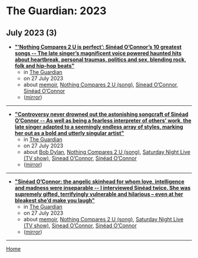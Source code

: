 # The Guardian: 2023

## July 2023 (3)

 - [**"‘Nothing Compares 2 U is perfect’: Sinéad O’Connor’s 10 greatest songs -- The late singer’s magnificent voice powered haunted hits about heartbreak, personal traumas, politics and sex, blending rock, folk and hip-hop beats"**](https://www.theguardian.com/music/2023/jul/27/sinead-o-connor-10-best-songs-nothing-compares-2-u)
    - in [The Guardian](../../../publications/f-j/the-guardian/index.md)
    - on 27 July 2023
    - about [memoir](../../../topics/memoir/index.md), [Nothing Compares 2 U (song)](../../../topics/song/nothing-compares-2-u/index.md), [Sinead O’Connor](../../../topics/sinead-o-connor/index.md), [Sinéad O’Connor](../../../topics/sin-ad-o-connor/index.md)
    - ([mirror](https://web.archive.org/web/*/https://www.theguardian.com/music/2023/jul/27/sinead-o-connor-10-best-songs-nothing-compares-2-u))

----

 - [**"Controversy never drowned out the astonishing songcraft of Sinéad O’Connor -- As well as being a fearless interpreter of others’ work, the late singer adapted to a seemingly endless array of styles, marking her out as a bold and utterly singular artist"**](https://www.theguardian.com/music/2023/jul/26/controversy-never-drowned-out-the-astonishing-songcraft-of-sinead-oconnor)
    - in [The Guardian](../../../publications/f-j/the-guardian/index.md)
    - on 27 July 2023
    - about [Bob Dylan](../../../topics/bob-dylan/index.md), [Nothing Compares 2 U (song)](../../../topics/song/nothing-compares-2-u/index.md), [Saturday Night Live (TV show)](../../../topics/tv-show/saturday-night-live/index.md), [Sinead O’Connor](../../../topics/sinead-o-connor/index.md), [Sinéad O’Connor](../../../topics/sin-ad-o-connor/index.md)
    - ([mirror](https://web.archive.org/web/*/https://www.theguardian.com/music/2023/jul/26/controversy-never-drowned-out-the-astonishing-songcraft-of-sinead-oconnor))

----

 - [**"Sinéad O’Connor: the angelic skinhead for whom love, intelligence and madness were inseparable -- I interviewed Sinéad twice. She was supremely gifted, terrifyingly vulnerable and hilarious – even at her bleakest she’d make you laugh"**](https://www.theguardian.com/music/2023/jul/27/sinead-oconnor-mental-health-struggles-parental-abuse)
    - in [The Guardian](../../../publications/f-j/the-guardian/index.md)
    - on 27 July 2023
    - about [memoir](../../../topics/memoir/index.md), [Nothing Compares 2 U (song)](../../../topics/song/nothing-compares-2-u/index.md), [Saturday Night Live (TV show)](../../../topics/tv-show/saturday-night-live/index.md), [Sinead O’Connor](../../../topics/sinead-o-connor/index.md), [Sinéad O’Connor](../../../topics/sin-ad-o-connor/index.md)
    - ([mirror](https://web.archive.org/web/*/https://www.theguardian.com/music/2023/jul/27/sinead-oconnor-mental-health-struggles-parental-abuse))

----

[Home](../index.md)
